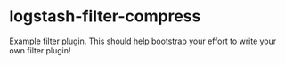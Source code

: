 # logstash-filter-compress
Example filter plugin. This should help bootstrap your effort to write your own filter plugin!
